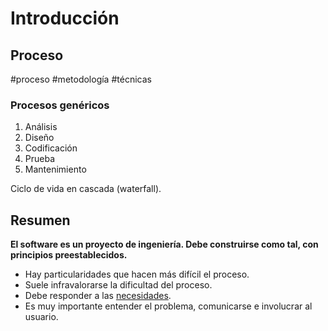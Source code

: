 # Introducción
## Proceso
#proceso
#metodología
#técnicas

### Procesos genéricos
1. Análisis
2. Diseño
3. Codificación
4. Prueba
5. Mantenimiento

Ciclo de vida en cascada (waterfall).

## Resumen
**El software es un proyecto de ingeniería. Debe construirse como tal, con principios preestablecidos.**
- Hay particularidades que hacen más difícil el proceso.
- Suele infravalorarse la dificultad del proceso.
- Debe responder a las <u>necesidades</u>.
- Es muy importante entender el problema, comunicarse e involucrar al usuario.

